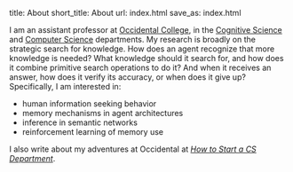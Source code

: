 title: About
short_title: About
url: index.html
save_as: index.html

I am an assistant professor at [Occidental College](http://www.oxy.edu/), in the [Cognitive Science](http://www.oxy.edu/cognitive-science/) and [Computer Science](http://www.oxy.edu/computer-science/) departments.
My research is broadly on the strategic search for knowledge.
How does an agent recognize that more knowledge is needed?
What knowledge should it search for, and how does it combine primitive search operations to do it?
And when it receives an answer, how does it verify its accuracy, or when does it give up?
Specifically, I am interested in:

* human information seeking behavior
* memory mechanisms in agent architectures
* inference in semantic networks
* reinforcement learning of memory use

I also write about my adventures at Occidental at [*How to Start a CS Department*](https://howtostartacsdept.wordpress.com/).

<!--
<span class="news">NEWS</span> (YYYY-MM-DD): Lorem ipsum dolor sit amet.
-->
